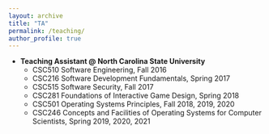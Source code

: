 ```yaml
---
layout: archive
title: "TA"
permalink: /teaching/
author_profile: true
---
```


* <b>Teaching Assistant @ North Carolina State University</b>
  * CSC510 Software Engineering, Fall 2016
  * CSC216 Software Development Fundamentals, Spring 2017
  * CSC515 Software Security, Fall 2017
  * CSC281 Foundations of Interactive Game Design, Spring 2018
  * CSC501 Operating Systems Principles, Fall 2018, 2019, 2020
  * CSC246 Concepts and Facilities of Operating Systems for Computer Scientists, Spring 2019, 2020, 2021
